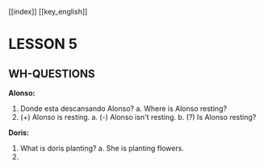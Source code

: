 [[index]]
[[key_english]]

# LESSON 5


## WH-QUESTIONS

**Alonso:**
1. Donde esta descansando Alonso?
	a. Where is Alonso resting?
2. (+) Alonso is resting.
	a. (-) Alonso isn't resting.
	b. (?) Is Alonso resting?

**Doris:**
1. What is doris planting?
	a. She is planting flowers.
2. 